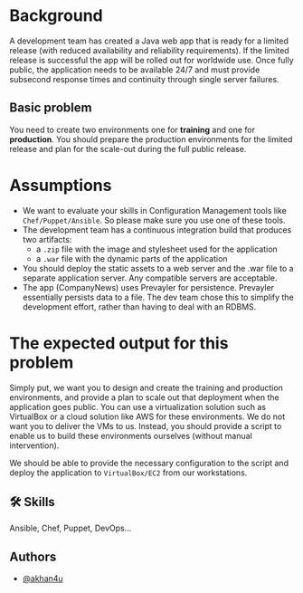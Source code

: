 # Background
A development team has created a Java web app that is ready for a limited release (with reduced availability and reliability requirements).  If the limited release is successful the app will be rolled out for worldwide use.  Once fully public, the application needs to be available 24/7 and must provide subsecond response times and continuity through single server failures.

## Basic problem
You need to create two environments one for **training** and one for **production**.  You should prepare the production environments for the limited release and plan for the scale-out during the full public release.


# Assumptions
* We want to evaluate your skills in Configuration Management tools like `Chef/Puppet/Ansible`. So please make sure you use one of these tools.
* The development team has a continuous integration build that produces two artifacts:
  * a `.zip` file with the image and stylesheet used for the application
  * a `.war` file with the dynamic parts of the application
* You should deploy the static assets to a web server and the .war file to a separate application server. Any compatible servers are acceptable.
* The app (CompanyNews) uses Prevayler for persistence.  Prevayler essentially persists data to a file. The dev team chose this to simplify the development effort, rather than having to deal with an RDBMS.

# The expected output for this problem

Simply put, we want you to design and create the training and production environments, and provide a plan to scale out that deployment when the application goes public.
You can use a virtualization solution such as VirtualBox or a cloud solution like AWS for these environments. We do not want you to deliver the VMs to us.
Instead, you should provide a script to enable us to build these environments ourselves (without manual intervention).

We should be able to provide the necessary configuration to the script and deploy the application to `VirtualBox/EC2` from our workstations.

## 🛠 Skills
Ansible, Chef, Puppet, DevOps...


## Authors

- [@akhan4u](https://www.github.com/akhan4u)
